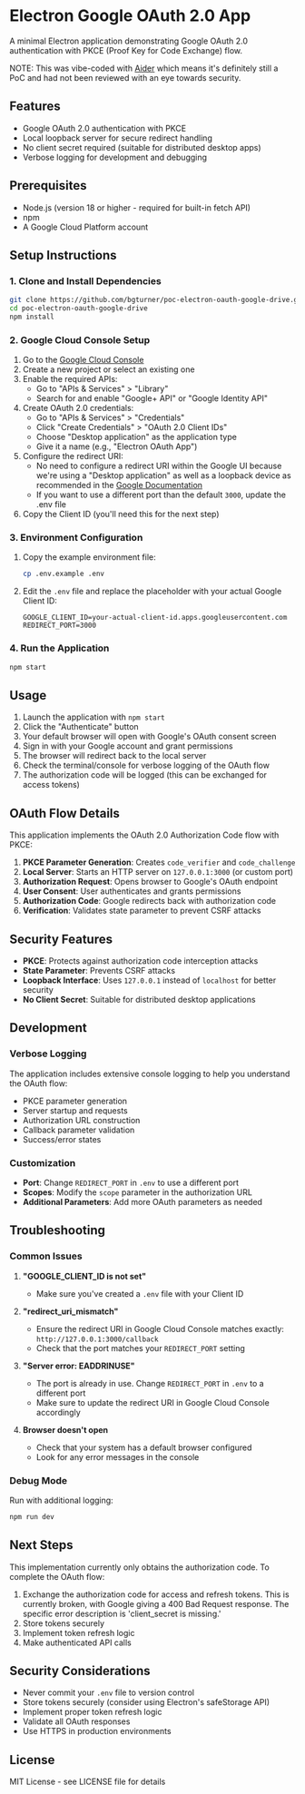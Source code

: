 # Electron Google OAuth 2.0 App

A minimal Electron application demonstrating Google OAuth 2.0 authentication with PKCE (Proof Key for Code Exchange) flow.

NOTE: This was vibe-coded with [Aider](https://aider.chat/) which means it's definitely still a PoC and had not been reviewed with an eye towards security.

## Features

- Google OAuth 2.0 authentication with PKCE
- Local loopback server for secure redirect handling
- No client secret required (suitable for distributed desktop apps)
- Verbose logging for development and debugging

## Prerequisites

- Node.js (version 18 or higher - required for built-in fetch API)
- npm
- A Google Cloud Platform account

## Setup Instructions

### 1. Clone and Install Dependencies

```bash
git clone https://github.com/bgturner/poc-electron-oauth-google-drive.git
cd poc-electron-oauth-google-drive
npm install
```

### 2. Google Cloud Console Setup

1. Go to the [Google Cloud Console](https://console.cloud.google.com/)
2. Create a new project or select an existing one
3. Enable the required APIs:
   - Go to "APIs & Services" > "Library"
   - Search for and enable "Google+ API" or "Google Identity API"
4. Create OAuth 2.0 credentials:
   - Go to "APIs & Services" > "Credentials"
   - Click "Create Credentials" > "OAuth 2.0 Client IDs"
   - Choose "Desktop application" as the application type
   - Give it a name (e.g., "Electron OAuth App")
5. Configure the redirect URI:
   - No need to configure a redirect URI within the Google UI because we're using a "Desktop application" as well as a loopback device as recommended in the [Google Documentation](https://developers.google.com/identity/protocols/oauth2/native-app#installed_app_redirect_methods)
   - If you want to use a different port than the default `3000`, update the .env file
6. Copy the Client ID (you'll need this for the next step)

### 3. Environment Configuration

1. Copy the example environment file:
   ```bash
   cp .env.example .env
   ```

2. Edit the `.env` file and replace the placeholder with your actual Google Client ID:
   ```
   GOOGLE_CLIENT_ID=your-actual-client-id.apps.googleusercontent.com
   REDIRECT_PORT=3000
   ```

### 4. Run the Application

```bash
npm start
```

## Usage

1. Launch the application with `npm start`
2. Click the "Authenticate" button
3. Your default browser will open with Google's OAuth consent screen
4. Sign in with your Google account and grant permissions
5. The browser will redirect back to the local server
6. Check the terminal/console for verbose logging of the OAuth flow
7. The authorization code will be logged (this can be exchanged for access tokens)

## OAuth Flow Details

This application implements the OAuth 2.0 Authorization Code flow with PKCE:

1. **PKCE Parameter Generation**: Creates `code_verifier` and `code_challenge`
2. **Local Server**: Starts an HTTP server on `127.0.0.1:3000` (or custom port)
3. **Authorization Request**: Opens browser to Google's OAuth endpoint
4. **User Consent**: User authenticates and grants permissions
5. **Authorization Code**: Google redirects back with authorization code
6. **Verification**: Validates state parameter to prevent CSRF attacks

## Security Features

- **PKCE**: Protects against authorization code interception attacks
- **State Parameter**: Prevents CSRF attacks
- **Loopback Interface**: Uses `127.0.0.1` instead of `localhost` for better security
- **No Client Secret**: Suitable for distributed desktop applications

## Development

### Verbose Logging

The application includes extensive console logging to help you understand the OAuth flow:

- PKCE parameter generation
- Server startup and requests
- Authorization URL construction
- Callback parameter validation
- Success/error states

### Customization

- **Port**: Change `REDIRECT_PORT` in `.env` to use a different port
- **Scopes**: Modify the `scope` parameter in the authorization URL
- **Additional Parameters**: Add more OAuth parameters as needed

## Troubleshooting

### Common Issues

1. **"GOOGLE_CLIENT_ID is not set"**
   - Make sure you've created a `.env` file with your Client ID

2. **"redirect_uri_mismatch"**
   - Ensure the redirect URI in Google Cloud Console matches exactly: `http://127.0.0.1:3000/callback`
   - Check that the port matches your `REDIRECT_PORT` setting

3. **"Server error: EADDRINUSE"**
   - The port is already in use. Change `REDIRECT_PORT` in `.env` to a different port
   - Make sure to update the redirect URI in Google Cloud Console accordingly

4. **Browser doesn't open**
   - Check that your system has a default browser configured
   - Look for any error messages in the console

### Debug Mode

Run with additional logging:
```bash
npm run dev
```

## Next Steps

This implementation currently only obtains the authorization code. To complete the OAuth flow:

1. Exchange the authorization code for access and refresh tokens. This is currently broken, with Google giving a 400 Bad Request response. The specific error description is 'client_secret is missing.'
2. Store tokens securely
3. Implement token refresh logic
4. Make authenticated API calls

## Security Considerations

- Never commit your `.env` file to version control
- Store tokens securely (consider using Electron's safeStorage API)
- Implement proper token refresh logic
- Validate all OAuth responses
- Use HTTPS in production environments

## License

MIT License - see LICENSE file for details
